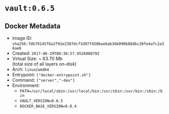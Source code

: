 # `vault:0.6.5`

## Docker Metadata

- Image ID: `sha256:7db79145f8a2f91e2387dcf3d97f4506ae6ab36b090b88dbc20fe4afc2a36ae6`
- Created: `2017-06-29T00:36:57.952600879Z`
- Virtual Size: ~ 63.70 Mb  
  (total size of all layers on-disk)
- Arch: `linux`/`amd64`
- Entrypoint: `["docker-entrypoint.sh"]`
- Command: `["server","-dev"]`
- Environment:
  - `PATH=/usr/local/sbin:/usr/local/bin:/usr/sbin:/usr/bin:/sbin:/bin`
  - `VAULT_VERSION=0.6.5`
  - `DOCKER_BASE_VERSION=0.0.4`
